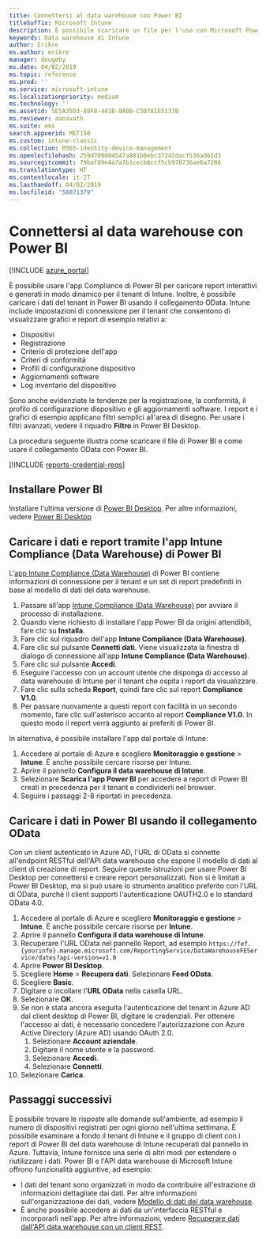 ```yaml
---
title: Connettersi al data warehouse con Power BI
titleSuffix: Microsoft Intune
description: È possibile scaricare un file per l'uso con Microsoft Power BI che consente di caricare report interattivi, generati in modo dinamico per il tenant di Microsoft Intune.
keywords: Data warehouse di Intune
author: Erikre
ms.author: erikre
manager: dougeby
ms.date: 04/02/2019
ms.topic: reference
ms.prod: ''
ms.service: microsoft-intune
ms.localizationpriority: medium
ms.technology: ''
ms.assetid: 5E5A35D3-88F8-441B-8A0B-C5D7A1E5137B
ms.reviewer: aanavath
ms.suite: ems
search.appverid: MET150
ms.custom: intune-classic
ms.collection: M365-identity-device-management
ms.openlocfilehash: 259d700d04547a801b0ebc37242dacf536ad61d3
ms.sourcegitcommit: 79baf89e4a7a7b1cecb8ccf5cb976736ae6a7286
ms.translationtype: HT
ms.contentlocale: it-IT
ms.lasthandoff: 04/02/2019
ms.locfileid: "58871379"
---
```

# <a name="connect-to-the-data-warehouse-with-power-bi"></a>Connettersi al data warehouse con Power BI

[!INCLUDE [azure_portal](./includes/azure_portal.md)]

È possibile usare l'app Compliance di Power BI per caricare report interattivi e generati in modo dinamico per il tenant di Intune. Inoltre, è possibile caricare i dati del tenant in Power BI usando il collegamento OData. Intune include impostazioni di connessione per il tenant che consentono di visualizzare grafici e report di esempio relativi a:  

  -  Dispositivi
  -  Registrazione
  -  Criterio di protezione dell'app
  -  Criteri di conformità
  -  Profili di configurazione dispositivo
  -  Aggiornamenti software
  -  Log inventario del dispositivo

Sono anche evidenziate le tendenze per la registrazione, la conformità, il profilo di configurazione dispositivo e gli aggiornamenti software. I report e i grafici di esempio applicano filtri semplici all'area di disegno. Per usare i filtri avanzati, vedere il riquadro **Filtro** in Power BI Desktop.

La procedura seguente illustra come scaricare il file di Power BI e come usare il collegamento OData con Power BI.

[!INCLUDE [reports-credential-reqs](./includes/reports-credential-reqs.md)]

## <a name="install-power-bi"></a>Installare Power BI

Installare l'ultima versione di [Power BI Desktop](https://aka.ms/intune/datawarehouseapi/installpowerbi). Per altre informazioni, vedere [Power BI Desktop](https://powerbi.microsoft.com/desktop)

## <a name="load-the-data-and-reports-using-the-power-bi-intune-compliance-data-warehouse-app"></a>Caricare i dati e report tramite l'app Intune Compliance (Data Warehouse) di Power BI

L'[app Intune Compliance (Data Warehouse)](https://aka.ms/intune/datawarehouseapi/getpowerbiapp) di Power BI contiene informazioni di connessione per il tenant e un set di report predefiniti in base al modello di dati del data warehouse.

1.  Passare all'app [Intune Compliance (Data Warehouse)](https://aka.ms/intune/datawarehouseapi/getpowerbiapp) per avviare il processo di installazione.
2.  Quando viene richiesto di installare l'app Power BI da origini attendibili, fare clic su **Installa**.
3.  Fare clic sul riquadro dell'app **Intune Compliance (Data Warehouse)**.
4.  Fare clic sul pulsante **Connetti dati**. 
    Viene visualizzata la finestra di dialogo di connessione all'app **Intune Compliance (Data Warehouse)**.
5.  Fare clic sul pulsante **Accedi**.
6.  Eseguire l'accesso con un account utente che disponga di accesso al data warehouse di Intune per il tenant che ospita i report da visualizzare. 
7.  Fare clic sulla scheda **Report**, quindi fare clic sul report **Compliance V1.0**.
8.  Per passare nuovamente a questi report con facilità in un secondo momento, fare clic sull'asterisco accanto al report **Compliance V1.0**. In questo modo il report verrà aggiunto ai preferiti di Power BI.

In alternativa, è possibile installare l'app dal portale di Intune:

1.  Accedere al portale di Azure e scegliere **Monitoraggio e gestione** > **Intune**. È anche possibile cercare risorse per Intune.
2.  Aprire il pannello **Configura il data warehouse di Intune**.
3.  Selezionare **Scarica l'app Power BI** per accedere a report di Power BI creati in precedenza per il tenant e condividerli nel browser.
4.  Seguire i passaggi 2-8 riportati in precedenza.

## <a name="load-the-data-in-power-bi-using-the-odata-link"></a>Caricare i dati in Power BI usando il collegamento OData

Con un client autenticato in Azure AD, l'URL di OData si connette all'endpoint RESTful dell'API data warehouse che espone il modello di dati al client di creazione di report. Seguire queste istruzioni per usare Power BI Desktop per connettersi e creare report personalizzati. Non si è limitati a Power BI Desktop, ma si può usare lo strumento analitico preferito con l'URL di OData, purché il client supporti l'autenticazione OAUTH2.0 e lo standard OData 4.0.

1.  Accedere al portale di Azure e scegliere **Monitoraggio e gestione** > **Intune**. È anche possibile cercare risorse per **Intune**.  
2.  Aprire il pannello **Configura il data warehouse di Intune**.
3. Recuperare l'URL OData nel pannello Report, ad esempio `https://fef.{yourinfo}.manage.microsoft.com/ReportingService/DataWarehouseFEService/dates?api-version=v1.0`
4. Aprire **Power BI Desktop**.
5. Scegliere **Home** > **Recupera dati**. Selezionare **Feed OData**.
6. Scegliere **Basic**.
7. Digitare o incollare l'**URL OData** nella casella URL.
8. Selezionare **OK**.
9. Se non è stata ancora eseguita l'autenticazione del tenant in Azure AD dal client desktop di Power BI, digitare le credenziali. Per ottenere l'accesso ai dati, è necessario concedere l'autorizzazione con Azure Active Directory (Azure AD) usando OAuth 2.0.  
    1.  Selezionare **Account aziendale**.  
    2.  Digitare il nome utente e la password.  
    3.  Selezionare **Accedi**.  
    4.  Selezionare **Connetti**.  
10. Selezionare **Carica**.

## <a name="next-steps"></a>Passaggi successivi

È possibile trovare le risposte alle domande sull'ambiente, ad esempio il numero di dispositivi registrati per ogni giorno nell'ultima settimana. È possibile esaminare a fondo il tenant di Intune e il gruppo di client con i report di Power BI del data warehouse di Intune recuperati dal pannello in Azure. Tuttavia, Intune fornisce una serie di altri modi per estendere o riutilizzare i dati. Power BI e l'API data warehouse di Microsoft Intune offrono funzionalità aggiuntive, ad esempio:

<!-- -  You can use Power BI Desktop to create additional report types with your data. For example, you could create a custom chart representing the ratio of device manufactures in your enterprise. For more information about creating custom reports with Power BI and the Intune Data Warehouse, see `BLOG POST ON POWER BI`. -->
 -  I dati del tenant sono organizzati in modo da contribuire all'estrazione di informazioni dettagliate dai dati. Per altre informazioni sull'organizzazione dei dati, vedere [Modello di dati del data warehouse](reports-ref-data-model.md).
 -  È anche possibile accedere ai dati da un'interfaccia RESTful e incorporarli nell'app. Per altre informazioni, vedere [Recuperare dati dall'API data warehouse con un client REST](reports-proc-data-rest.md).
